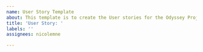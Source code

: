 ```yaml
---
name: User Story Template
about: This template is to create the User stories for the Odyssey Project Kanban
title: 'User Story: '
labels: ''
assignees: nicolemne

---
```



